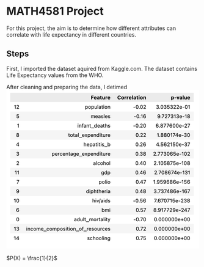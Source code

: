 # MATH4581 Project
For this project, the aim is to determine how different attributes can correlate with life expectancy in different countries. 
## Steps
First, I imported the dataset aquired from Kaggle.com. The dataset contains Life Expectancy values from the WHO. 

After cleaning and preparing the data, I detimed 
!["Correlation of each feature](correlation.png)

$P(X) = \frac{1}{2}$
